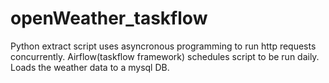 # openWeather_taskflow

Python extract script uses asyncronous programming to run http requests concurrently.
Airflow(taskflow framework) schedules script to be run daily.
Loads the weather data to a mysql DB.
